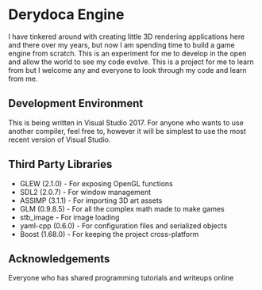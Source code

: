 # Derydoca Engine

I have tinkered around with creating little 3D rendering applications here and there over my years, but now I am spending time to build a game engine from scratch. This is an experiment for me to develop in the open and allow the world to see my code evolve. This is a project for me to learn from but I welcome any and everyone to look through my code and learn from me.

## Development Environment

This is being written in Visual Studio 2017. For anyone who wants to use another compiler, feel free to, however it will be simplest to use the most recent version of Visual Studio.

## Third Party Libraries

*  GLEW (2.1.0) - For exposing OpenGL functions
*  SDL2 (2.0.7) - For window management
*  ASSIMP (3.1.1) - For importing 3D art assets
*  GLM (0.9.8.5) - For all the complex math made to make games
*  stb_image - For image loading
*  yaml-cpp (0.6.0) - For configuration files and serialized objects
*  Boost (1.68.0) - For keeping the project cross-platform

## Acknowledgements

Everyone who has shared programming tutorials and writeups online
